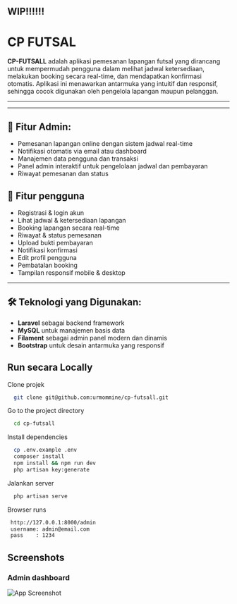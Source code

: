 
## **WIP**‼️‼️‼️
# CP FUTSAL



**CP-FUTSALL** adalah aplikasi pemesanan lapangan futsal yang dirancang untuk mempermudah pengguna dalam melihat jadwal ketersediaan, melakukan booking secara real-time, dan mendapatkan konfirmasi otomatis. Aplikasi ini menawarkan antarmuka yang intuitif dan responsif, sehingga cocok digunakan oleh pengelola lapangan maupun pelanggan.



---
---




## 🔹 **Fitur Admin:**
- Pemesanan lapangan online dengan sistem jadwal real-time  
- Notifikasi otomatis via email atau dashboard  
- Manajemen data pengguna dan transaksi  
- Panel admin interaktif untuk pengelolaan jadwal dan pembayaran  
- Riwayat pemesanan dan status 

## 🔹 **Fitur pengguna**  
- Registrasi & login akun  
- Lihat jadwal & ketersediaan lapangan  
- Booking lapangan secara real-time  
- Riwayat & status pemesanan  
- Upload bukti pembayaran  
- Notifikasi konfirmasi  
- Edit profil pengguna  
- Pembatalan booking  
- Tampilan responsif mobile & desktop  

---

## 🛠️ **Teknologi yang Digunakan:**
- **Laravel** sebagai backend framework  
- **MySQL** untuk manajemen basis data  
- **Filament** sebagai admin panel modern dan dinamis  
- **Bootstrap** untuk desain antarmuka yang responsif  



## Run secara Locally

Clone projek

```bash
  git clone git@github.com:urmommine/cp-futsall.git
```

Go to the project directory

```bash
  cd cp-futsall
```

Install dependencies

```bash
  cp .env.example .env
  composer install
  npm install && npm run dev
  php artisan key:generate

```

Jalankan server

```bash
  php artisan serve
```

Browser runs

```bash
 http://127.0.0.1:8000/admin
 username: admin@email.com
 pass    : 1234
```

## Screenshots

### Admin dashboard
![App Screenshot](https://prnt.sc/VQw8cnF4f8Ai)

